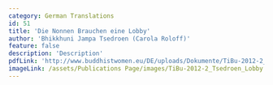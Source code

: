 ```yaml
---
category: German Translations
id: 51
title: 'Die Nonnen Brauchen eine Lobby'
author: 'Bhikkhuni Jampa Tsedroen (Carola Roloff)'
feature: false
description: 'Description'
pdfLink: 'http://www.buddhistwomen.eu/DE/uploads/Dokumente/TiBu-2012-2_Tsedroen_Lobby.pdf'
imageLink: /assets/Publications Page/images/TiBu-2012-2_Tsedroen_Lobby.jpg
---
```

